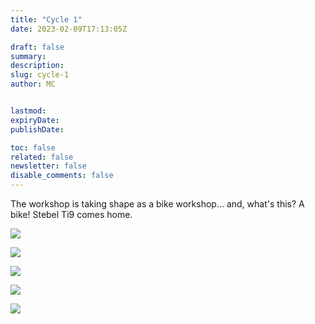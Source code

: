 ```yaml
---
title: "Cycle 1"
date: 2023-02-09T17:13:05Z

draft: false
summary:
description:
slug: cycle-1
author: MC


lastmod:
expiryDate:
publishDate:

toc: false
related: false
newsletter: false
disable_comments: false
---
```


The workshop is taking shape as a bike workshop... and, what's this? A bike! Stebel Ti9 comes home.

![](/images/9672.jpeg)

![](/images/9673.jpeg)

![](/images/9674.jpeg)

![](/images/9676.jpeg)

![](/images/9677.jpeg)
